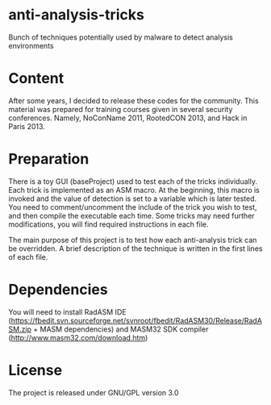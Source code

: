 # anti-analysis-tricks
Bunch of techniques potentially used by malware to detect analysis environments

# Content
After some years, I decided to release these codes for the community. This material was prepared for training courses given in several security conferences. Namely, NoConName 2011, RootedCON 2013, and Hack in Paris 2013.

# Preparation
There is a toy GUI (baseProject) used to test each of the tricks individually. Each trick is implemented as an ASM macro. At the beginning, this macro is invoked and the value of detection is set to a variable which is later tested. You need to comment/uncomment the include of the trick you wish to test, and then compile the executable each time. Some tricks may need further modifications, you will find required instructions in each file. 

The main purpose of this project is to test how each anti-analysis trick can be overridden. A brief description of the technique is written in the first lines of each file.

# Dependencies
You will need to install RadASM IDE (https://fbedit.svn.sourceforge.net/svnroot/fbedit/RadASM30/Release/RadASM.zip + MASM dependencies) and MASM32 SDK compiler (http://www.masm32.com/download.htm)

# License
The project is released under GNU/GPL version 3.0

